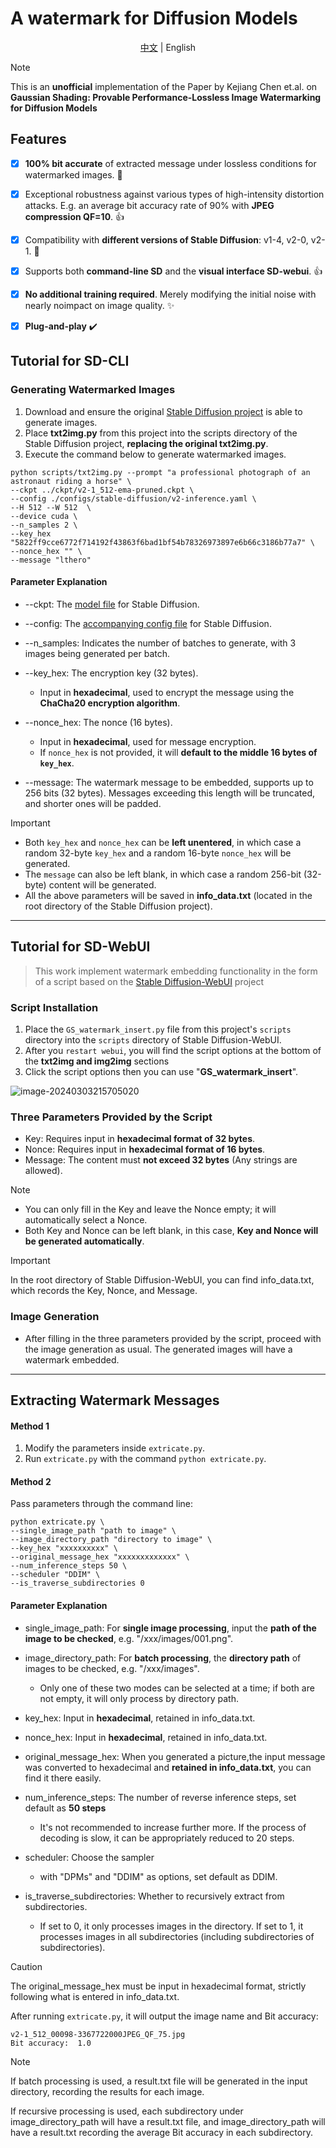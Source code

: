 # A watermark for Diffusion Models



<p align="center"><a href="./README.md">中文</a> | English</p>

 

> [!Note]
> This is an **unofficial** implementation of the Paper by Kejiang Chen et.al. on **Gaussian Shading: Provable Performance-Lossless Image Watermarking for Diffusion Models**

 

## Features

- [x] **100% bit accurate** of extracted message under lossless conditions for watermarked images. :tada:
- [x] Exceptional robustness against various types of high-intensity distortion attacks. E.g. an average bit accuracy rate of 90% with **JPEG compression QF=10**. :+1:
- [x] Compatibility with **different versions of Stable Diffusion**: v1-4, v2-0, v2-1. :tada:
- [x] Supports both **command-line SD** and the **visual interface SD-webui**. :+1:
- [x] **No additional training required**. Merely modifying the initial noise with nearly noimpact on image quality. :sparkles:
- [x] **Plug-and-play** :heavy_check_mark:





## Tutorial for SD-CLI

### Generating Watermarked Images

1. Download and ensure the original [Stable Diffusion project](https://github.com/Stability-AI/stablediffusion) is able to generate images.
2. Place **txt2img.py** from this project into the scripts directory of the Stable Diffusion project, **replacing the original txt2img.py**.
3. Execute the command below to generate watermarked images.

```shell
python scripts/txt2img.py --prompt "a professional photograph of an astronaut riding a horse" \
--ckpt ../ckpt/v2-1_512-ema-pruned.ckpt \
--config ./configs/stable-diffusion/v2-inference.yaml \
--H 512 --W 512  \
--device cuda \
--n_samples 2 \
--key_hex "5822ff9cce6772f714192f43863f6bad1bf54b78326973897e6b66c3186b77a7" \
--nonce_hex "" \
--message "lthero"
```





#### Parameter Explanation

* --ckpt: The [model file](https://huggingface.co/stabilityai/stable-diffusion-2-1/tree/main) for Stable Diffusion.

* --config: The [accompanying config file](https://github.com/Stability-AI/stablediffusion/tree/main/configs/stable-diffusion) for Stable Diffusion.

* --n_samples: Indicates the number of batches to generate, with 3 images being generated per batch.

* --key_hex: The encryption key (32 bytes).
  * Input in **hexadecimal**, used to encrypt the message using the **ChaCha20 encryption algorithm**.

* --nonce_hex: The nonce (16 bytes).
  * Input in **hexadecimal**, used for message encryption.
  * If `nonce_hex` is not provided, it will **default to the middle 16 bytes of `key_hex`**.

* --message: The watermark message to be embedded, supports up to 256 bits (32 bytes). Messages exceeding this length will be truncated, and shorter ones will be padded.

> [!important]
>
> * Both `key_hex` and `nonce_hex` can be **left unentered**, in which case a random 32-byte `key_hex` and a random 16-byte `nonce_hex` will be generated.
> * The `message` can also be left blank, in which case a random 256-bit (32-byte) content will be generated.
> * All the above parameters will be saved in **info_data.txt** (located in the root directory of the Stable Diffusion project).



-----------

## Tutorial for SD-WebUI

> This work implement watermark embedding functionality in the form of a script based on the [Stable Diffusion-WebUI](https://github.com/AUTOMATIC1111/stable-diffusion-webui) project

### Script Installation

1. Place the `GS_watermark_insert.py` file from this project's `scripts` directory into the `scripts` directory of Stable Diffusion-WebUI.
2. After you `restart webui`, you will find the script options at the bottom of the **txt2img and img2img** sections 
3. Click the script options then you can use "**GS_watermark_insert**".

![image-20240303215705020](https://cdn.lthero.cn/post_images/course/ML/image-20240303215705020.png)

### Three Parameters Provided by the Script

* Key: Requires input in **hexadecimal format of 32 bytes**.
* Nonce: Requires input in **hexadecimal format of 16 bytes**.
* Message: The content must **not exceed 32 bytes** (Any strings are allowed).

 



> [!note]
> * You can only fill in the Key and leave the Nonce empty; it will automatically select a Nonce.
> * Both Key and Nonce can be left blank, in this case, **Key and Nonce will be generated automatically**.




> [!important]
>
> In the root directory of Stable Diffusion-WebUI, you can find info_data.txt, which records the Key, Nonce, and Message.

### Image Generation

* After filling in the three parameters provided by the script, proceed with the image generation as usual. The generated images will have a watermark embedded.





---------



## Extracting Watermark Messages

#### Method 1

1. Modify the parameters inside `extricate.py`.
2. Run `extricate.py` with the command `python extricate.py`.

#### Method 2

Pass parameters through the command line:

```shell
python extricate.py \
--single_image_path "path to image" \
--image_directory_path "directory to image" \
--key_hex "xxxxxxxxxx" \
--original_message_hex "xxxxxxxxxxxxx" \
--num_inference_steps 50 \
--scheduler "DDIM" \
--is_traverse_subdirectories 0
```

#### Parameter Explanation

* single_image_path: For **single image processing**, input the **path of the image to be checked**, e.g. "/xxx/images/001.png".
* image_directory_path: For **batch processing**, the **directory path** of images to be checked, e.g.  "/xxx/images".
  * Only one of these two modes can be selected at a time; if both are not empty, it will only process by directory path.
* key_hex: Input in **hexadecimal**, retained in info_data.txt.
* nonce_hex: Input in **hexadecimal**, retained in info_data.txt.
* original_message_hex: When you generated a picture,the input message was converted to hexadecimal and **retained in info_data.txt**, you can find it there easily.
* num_inference_steps: The number of reverse inference steps, set default as **50 steps**
  * It's not recommended to increase further more. If the process of decoding is slow, it can be appropriately reduced to 20 steps.

* scheduler: Choose the sampler
  * with "DPMs" and "DDIM" as options, set default as DDIM.

* is_traverse_subdirectories: Whether to recursively extract from subdirectories. 
  * If set to 0, it only processes images in the directory. If set to 1, it processes images in all subdirectories (including subdirectories of subdirectories).


> [!caution]
>
> The original_message_hex must be input in hexadecimal format, strictly following what is entered in info_data.txt.

After running `extricate.py`, it will output the image name and Bit accuracy:

```shell
v2-1_512_00098-3367722000JPEG_QF_75.jpg
Bit accuracy:  1.0
```

> [!note]
>
> If batch processing is used, a result.txt file will be generated in the input directory, recording the results for each image.
>
> If recursive processing is used, each subdirectory under image_directory_path will have a result.txt file, and image_directory_path will have a result.txt recording the average Bit accuracy in each subdirectory.